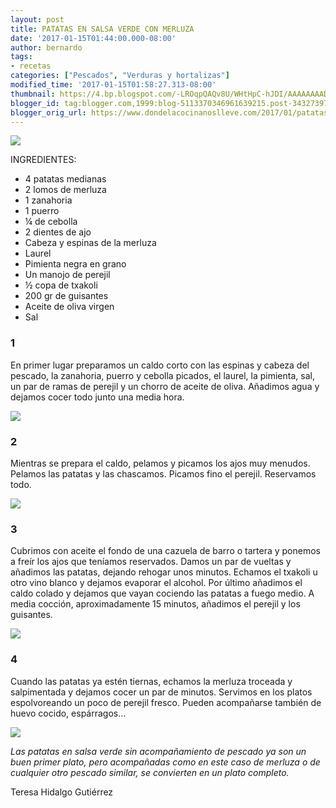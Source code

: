 ```yaml
---
layout: post
title: PATATAS EN SALSA VERDE CON MERLUZA
date: '2017-01-15T01:44:00.000-08:00'
author: bernardo
tags:
- recetas
categories: ["Pescados", "Verduras y hortalizas"]
modified_time: '2017-01-15T01:58:27.313-08:00'
thumbnail: https://4.bp.blogspot.com/-LROqpQAQv8U/WHtHpC-hJDI/AAAAAAAADT0/JU91IG-SI7AWUBsI2PnOS2LLgmMGs-8yQCLcB/s400/09.JPG
blogger_id: tag:blogger.com,1999:blog-5113370346961639215.post-3432739739113316896
blogger_orig_url: https://www.dondelacocinanoslleve.com/2017/01/patatas-en-salsa-verde-con-merluza.html
---
```


![](https://4.bp.blogspot.com/-LROqpQAQv8U/WHtHpC-hJDI/AAAAAAAADT0/JU91IG-SI7AWUBsI2PnOS2LLgmMGs-8yQCLcB/s400/09.JPG)  

INGREDIENTES:
* 4 patatas medianas
* 2 lomos de merluza
* 1 zanahoria
* 1 puerro
* ¼ de cebolla
* 2 dientes de ajo
* Cabeza y espinas de la merluza
* Laurel
* Pimienta negra en grano
* Un manojo de perejil
* ½ copa de txakoli
* 200 gr de guisantes
* Aceite de oliva virgen
* Sal  

### 1

En primer lugar preparamos un caldo corto con las espinas y cabeza del pescado, la zanahoria, puerro y cebolla picados, el laurel, la pimienta, sal, un par de ramas de perejil y un chorro de aceite de oliva. Añadimos agua y dejamos cocer todo junto una media hora.  

![](https://1.bp.blogspot.com/-nKH9LFhsdB8/WHtDVJVmSeI/AAAAAAAADTg/NxQAngAgB6wWA8CexoLWyIoa-DkmK8zgwCLcB/s320/01.JPG)



### 2

Mientras se prepara el caldo, pelamos y picamos los ajos muy menudos. Pelamos las patatas y las chascamos. Picamos fino el perejil. Reservamos todo.  

![](https://1.bp.blogspot.com/-iN1U5mI9dAg/WHtDqtncyiI/AAAAAAAADTk/o4d2mem-Ro04rIGixHZKkTWW5hkXtq8IQCLcB/s320/02.JPG)

  

### 3

Cubrimos con aceite el fondo de una cazuela de barro o tartera y ponemos a freír los ajos que teníamos reservados. Damos un par de vueltas y añadimos las patatas, dejando rehogar unos minutos. Echamos el txakoli u otro vino blanco y dejamos evaporar el alcohol. Por último añadimos el caldo colado y dejamos que vayan cociendo las patatas a fuego medio. A media cocción, aproximadamente 15 minutos, añadimos el perejil y los guisantes.  

![](https://4.bp.blogspot.com/-vOvvrvZegeE/WHtD7GZkf4I/AAAAAAAADTo/AEC8DHyiD4w-dpY4VF5j20LfZw1n4xizgCLcB/s320/05.JPG)

  

### 4

Cuando las patatas ya estén tiernas, echamos la merluza troceada y salpimentada y dejamos cocer un par de minutos. Servimos en los platos espolvoreando un poco de perejil fresco. Pueden acompañarse también de huevo cocido, espárragos…  

![](https://3.bp.blogspot.com/-u5dKZedrJpk/WHtEQFrY_yI/AAAAAAAADTs/l0iAyagPUk4u9jw3QBCHfKNR75YBESlPgCLcB/s320/07.JPG)

  
_Las patatas en salsa verde sin acompañamiento de pescado ya son un buen primer plato, pero acompañadas como en este caso de merluza o de cualquier otro pescado similar, se convierten en un plato completo._  
  
Teresa Hidalgo Gutiérrez
